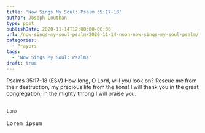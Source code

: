 ```yaml
---
title: 'Now Sings My Soul: Psalm 35:17-18'
author: Joseph Louthan
type: post
publishDate: 2020-11-14T12:00:00-06:00
url: /now-sings-my-soul-psalm/2020-11-14-noon-now-sings-my-soul-psalm/
categories:
  - Prayers
tags:
  - 'Now Sings My Soul: Psalms'
draft: true
---
```

Psalms 35:17-18 (ESV) How long, O Lord, will you look on?
Rescue me from their destruction,
my precious life from the lions!
I will thank you in the great congregation;
in the mighty throng I will praise you.
<pre>
<div style="font-variant: small-caps;">
Lord
</div>
Lorem ipsum
</pre>
